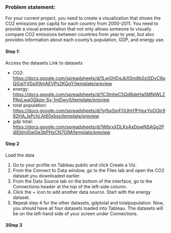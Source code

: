 ### Problem statement: 
For your current project, you need to create a visualization that shows the CO2 emissions per capita for each country from 2000-2011. You need to provide a visual presentation that not only allows someone to visually compare CO2 emissions between countries from year to year, but also provides information about each county’s population, GDP, and energy use. 
#### Step 1:
Access the datasets
Link to datasets
- CO2: https://docs.google.com/spreadsheets/d/1LwGHDgJkXSm8b0ziSDyC8pQGqjYVGpX9mAEVPs2KQgY/template/preview
- energy: https://docs.google.com/spreadsheets/d/1C3tnheC5Qd8deHaSMNjWLZPApLwaGQkpx-Sv-1mDwv0/template/preview
- total population: https://docs.google.com/spreadsheets/d/1yfbxSmFOUhH1FHoxYpOl3ir982HA_lsPchLAt60xbss/template/preview
- gdp total: https://docs.google.com/spreadsheets/d/1WbrxXDLKxAxDpwNSAQg2PdIEbtnjGwGe3bPHyCN7GlM/template/preview


#### Step 2
Load the data
1. Go to your profile on Tableau public and click Create a Viz.
2. From the Connect to Data window, go to the Files tab and open the CO2 dataset you downloaded earlier.
3. From the Data Source tab on the bottom of the interface, go to the Connections header at the top of the left-side column.
4. Click the + icon to add another data source. Start with the energy dataset.
5. Repeat step 4 for the other datasets, gdptotal and totalpopulation.
Now, you should have all four datasets loaded into Tableau. The datasets will be on the left-hand side of your screen under Connections.

#### 3Step 3


